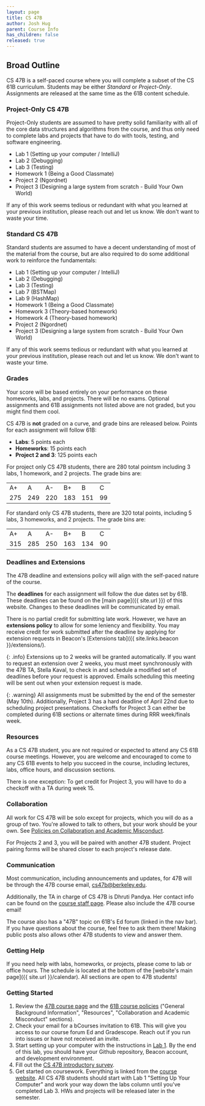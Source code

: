 ```yaml
---
layout: page
title: CS 47B
author: Josh Hug
parent: Course Info
has_children: false
released: true
---
```


## Broad Outline

CS 47B is a self-paced course where you will complete a subset of the CS 61B
curriculum. Students may be either _Standard_ or _Project-Only_. Assignments are released at the same time as the 61B content schedule.

### Project-Only CS 47B

Project-Only students are assumed to have pretty solid familiarity with all
of the core data structures and algorithms from the course, and thus only need
to complete labs and projects that have to do with tools, testing, and software
engineering.

- Lab 1 (Setting up your computer / IntelliJ)
- Lab 2 (Debugging)
- Lab 3 (Testing)
- Homework 1 (Being a Good Classmate)
- Project 2 (Ngordnet)
- Project 3 (Designing a large system from scratch - Build Your Own World)

If any of this work seems tedious or redundant with what you learned at your previous institution, please reach out and let us know. We don't want to waste your time.

### Standard CS 47B

Standard students are assumed to have a decent understanding of most of the material from the course, but are also required to do some additional work to reinforce the fundamentals:

- Lab 1 (Setting up your computer / IntelliJ)
- Lab 2 (Debugging)
- Lab 3 (Testing)
- Lab 7 (BSTMap)
- Lab 9 (HashMap)
- Homework 1 (Being a Good Classmate)
- Homework 3 (Theory-based homework)
- Homework 4 (Theory-based homework)
- Project 2 (Ngordnet)
- Project 3 (Designing a large system from scratch - Build Your Own World)

If any of this work seems tedious or redundant with what you learned at your previous institution, please reach out and let us know. We don't want to waste your time.

### Grades

Your score will be based entirely on your performance on these homeworks, labs, and projects. There will be no exams. Optional assignments and 61B assignments not listed above are not graded, but you might find them cool.

CS 47B is **not** graded on a curve, and grade bins are released below. Points for each assignment will follow 61B:

- **Labs**: 5 points each
- **Homeworks**: 15 points each
- **Project 2 and 3**: 125 points each

For project only CS 47B students, there are 280 total pointsm including 3 labs, 1 homework, and 2 projects. The grade bins are:

<table id="letter-grades">
	<tr>
        <td>A+</td>
        <td>A</td>
        <td>A-</td>
        <td>B+</td>
        <td>B</td>
        <td>C</td>
	</tr>
	<tr>
        <td>275</td>
        <td>249</td>
        <td>220</td>
        <td>183</td>
        <td>151</td>
        <td>99</td>
	</tr>
</table>

For standard only CS 47B students, there are 320 total points, including 5 labs, 3 homeworks, and 2 projects. The grade bins are:

<table id="letter-grades">
	<tr>
        <td>A+</td>
        <td>A</td>
        <td>A-</td>
        <td>B+</td>
        <td>B</td>
        <td>C</td>
	</tr>
	<tr>
        <td>315</td>
        <td>285</td>
        <td>250</td>
        <td>163</td>
        <td>134</td>
        <td>90</td>
	</tr>
</table>

### Deadlines and Extensions

The 47B deadline and extensions policy will align with the self-paced nature of the course.

The **deadlines** for each assignment will follow the due dates set by 61B. These deadlines can be found on the [main page]({{ site.url }}) of this website. Changes to these deadlines will be communicated by email.

There is no partial credit for submitting late work. However, we have an **extensions policy** to allow for some leniency and flexibility. You may receive credit for work submitted after the deadline by applying for extension requests in Beacon's [Extensions tab]({{ site.links.beacon }}/extensions/).

{: .info}
Extensions up to 2 weeks will be granted automatically. If you want to request an extension over 2 weeks, you must meet synchronously with the 47B TA, Stella Kaval, to check in and schedule a modified set of deadlines before your request is approved. Emails scheduling this meeting will be sent out when your extension request is made.

{: .warning}
All assignments must be submitted by the end of the semester (May 10th). Additionally, Project 3 has a hard deadline of April 22nd due to scheduling project presentations. Checkoffs for Project 3 can either be completed during 61B sections or alternate times during RRR week/finals week.

### Resources

As a CS 47B student, you are not required or expected to attend any CS 61B course meetings. However, you are welcome and encouraged to come to any CS 61B events to help you succeed in the course, including lectures, labs, office hours, and discussion sections.

There is one exception: To get credit for Project 3, you will have to do a checkoff with a TA during week 15.

### Collaboration

All work for CS 47B will be solo except for projects, which you will do as a group of two. You're allowed to talk to others, but your work should be your own. See [Policies on Collaboration and Academic Misconduct](../index.md#collaboration-and-academic-misconduct).

For Projects 2 and 3, you will be paired with another 47B student. Project pairing forms will be shared closer to each project's release date.

### Communication

Most communication, including announcements and updates, for 47B will be through the 47B course email, [cs47b@berkeley.edu](mailto:cs47b@berkeley.edu).

Additionally, the TA in charge of CS 47B is Dhruti Pandya. Her contact info can be found on the [course staff page](../../staff.md). Please also include the 47B course email!

The course also has a "47B" topic on 61B's Ed forum (linked in the nav bar). If you have questions about the course, feel free to ask them there! Making public posts also allows other 47B students to view and answer them.

### Getting Help

If you need help with labs, homeworks, or projects, please come to lab or office hours. The schedule is located at the bottom of the [website's main page]({{ site.url }}/calendar). All sections are open to 47B students!

### Getting Started

1. Review the [47B course page](index.md) and the [61B course policies](../index.md) ("General Background Information", "Resources", "Collaboration and Academic Misconduct" sections).
2. Check your email for a bCourses invitation to 61B. This will give you access to our course forum Ed and Gradescope. Reach out if you run into issues or have not received an invite.
3. Start setting up your computer with the instructions in [Lab 1](../../labs/lab01/index.md). By the end of this lab, you should have your Github repository, Beacon account, and development environment.
4. Fill out the [CS 47B introductory survey](https://forms.gle/PXcarMgiKtk14svz7).
5. Get started on coursework. Everything is linked from the [course website](../../index.md). All CS 47B students should start with Lab 1 "Setting Up Your Computer" and work your way down the labs column until you've completed Lab 3. HWs and projects will be released later in the semester.
